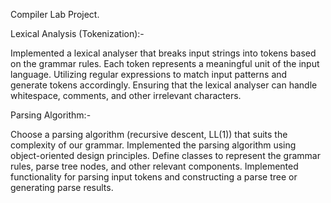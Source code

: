 Compiler Lab Project.


Lexical Analysis (Tokenization):-
 
Implemented a lexical analyser that breaks input strings into tokens based on the grammar rules. Each token represents a meaningful unit of the input language.
Utilizing regular expressions to match input patterns and generate tokens accordingly.
Ensuring that the lexical analyser can handle whitespace, comments, and other irrelevant characters.
 
Parsing Algorithm:-
 
Choose a parsing algorithm (recursive descent, LL(1)) that suits the complexity of our grammar.
Implemented the parsing algorithm using object-oriented design principles. Define classes to represent the grammar rules, parse tree nodes, and other relevant components.
Implemented functionality for parsing input tokens and constructing a parse tree or generating parse results.
